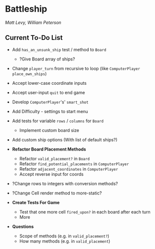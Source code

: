 # Battleship

_Matt Levy, William Peterson_

## Current To-Do List

- Add `has_an_unsunk_ship` test / method to `Board`
  - ?Give Board array of ships?
- Change `player_turn` from recursive to loop (like `ComputerPlayer` `place_own_ships`)  
- Accept lower-case coordinate inputs  
- Accept user-input `quit` to end game
- Develop `ComputerPlayer`'s' `smart_shot`
- Add Difficulty - settings to start menu
- Add tests for variable `rows` / `columns` for `Board`  
  - Implement custom board size
- Add custom ship options (With list of default ships?)  

- **Refactor Board Placement Methods**
  - Refactor `valid_placement?` in `Board`
  - Refactor `find_potential_placements` in `ComputerPlayer`
  - Refactor `adjacent_coordinates` in `ComputerPlayer`
  - Accept reverse input for coords

- ?Change rows to integers with conversion methods?
- ?Change Cell render method to more-static?
- **Create Tests For Game**  
  - Test that one more cell `fired_upon?` in each board after each turn
  - More

- **Questions**
  - Scope of methods (e.g. in `valid_placement?`)
  - How many methods (e.g. in `valid_placement`)

